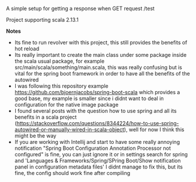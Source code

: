 A simple setup for getting a response when GET request /test


Project supporting scala 2.13.1

**Notes**
- Its fine to run revolver with this project, this still provides the benefits of hot reload
- Its really important to create the main class under some package inside the scala usual package, for example src/main/scala/something/main.scala, this was really confusing but is vital for the spring boot framework in order to have all the benefits of the autowired
- I was following this repository example https://github.com/bjoernjacobs/spring-boot-scala which provides a good base, my example is smaller since i didnt want to deal in configuration for the native image package
- I found several posts with the question how to use spring and all its benefits in a scala project (https://stackoverflow.com/questions/8344224/how-to-use-spring-autowired-or-manually-wired-in-scala-object), well for now I think this might be the way
- If you are working with Intellij and start to have some really annoying notification "Spring Boot Configuration Annotation Processor not configured" is fine, you can just ignore it or in settings search for spring and 'Languages & Frameworks/Spring/SPring Boot/Show notification panel in  configuration metadata files' I didnt manage to fix this, but its fine, the config should work fine after compiling

